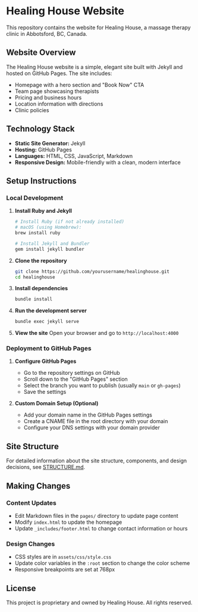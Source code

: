 # Healing House Website

This repository contains the website for Healing House, a massage therapy clinic in Abbotsford, BC, Canada.

## Website Overview

The Healing House website is a simple, elegant site built with Jekyll and hosted on GitHub Pages. The site includes:

- Homepage with a hero section and "Book Now" CTA
- Team page showcasing therapists
- Pricing and business hours
- Location information with directions
- Clinic policies

## Technology Stack

- **Static Site Generator:** Jekyll
- **Hosting:** GitHub Pages
- **Languages:** HTML, CSS, JavaScript, Markdown
- **Responsive Design:** Mobile-friendly with a clean, modern interface

## Setup Instructions

### Local Development

1. **Install Ruby and Jekyll**
   ```bash
   # Install Ruby (if not already installed)
   # macOS (using Homebrew):
   brew install ruby
   
   # Install Jekyll and Bundler
   gem install jekyll bundler
   ```

2. **Clone the repository**
   ```bash
   git clone https://github.com/yourusername/healinghouse.git
   cd healinghouse
   ```

3. **Install dependencies**
   ```bash
   bundle install
   ```

4. **Run the development server**
   ```bash
   bundle exec jekyll serve
   ```

5. **View the site**
   Open your browser and go to `http://localhost:4000`

### Deployment to GitHub Pages

1. **Configure GitHub Pages**
   - Go to the repository settings on GitHub
   - Scroll down to the "GitHub Pages" section
   - Select the branch you want to publish (usually `main` or `gh-pages`)
   - Save the settings

2. **Custom Domain Setup (Optional)**
   - Add your domain name in the GitHub Pages settings
   - Create a CNAME file in the root directory with your domain
   - Configure your DNS settings with your domain provider

## Site Structure

For detailed information about the site structure, components, and design decisions, see [STRUCTURE.md](STRUCTURE.md).

## Making Changes

### Content Updates

- Edit Markdown files in the `pages/` directory to update page content
- Modify `index.html` to update the homepage
- Update `_includes/footer.html` to change contact information or hours

### Design Changes

- CSS styles are in `assets/css/style.css`
- Update color variables in the `:root` section to change the color scheme
- Responsive breakpoints are set at 768px

## License

This project is proprietary and owned by Healing House. All rights reserved.
